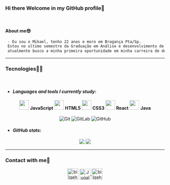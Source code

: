 ### Hi there Welcome in my GitHub profile👋
  </br>

#### About me😎

 ``` sh
  - Eu sou o Mikael, tenho 22 anos e moro em Bragança Pta/Sp.
  Estou no ultimo semestre da Graduação em Análise e desenvolvimento de Sistemas e
  atualmente busco a minha primeira oportunidade em minha carreira de desenvolvedor.
  ```

---

### Tecnologies🚀🚀
</br>

- #### <i>Languages and tools I currently study:</i>

<div align="center">
 
<img height="30" src="https://www.flaticon.com/svg/static/icons/svg/919/919828.svg"/> <strong> JavaScript </strong> 
<img height="30" src="https://www.flaticon.com/svg/static/icons/svg/888/888859.svg"/> <strong> HTML5 </strong> 
<img height="30" src="https://www.flaticon.com/svg/static/icons/svg/888/888847.svg"/> <strong> CSS3 </strong> 
<img height="30" src="https://www.flaticon.com/svg/static/icons/svg/919/919851.svg"/> <strong> React</strong>
<img height="30" src="https://www.flaticon.com/svg/static/icons/svg/226/226777.svg"/> <strong> Java </strong>
</br></br>
![Git](https://img.shields.io/badge/-Git-%23F05032?style=flat-square&logo=git&logoColor=%23ffffff)
![GitLab](https://img.shields.io/badge/-GitLab-FCA121?style=flat-square&logo=gitlab)
![GitHub](https://img.shields.io/badge/-GitHub-181717?style=flat-square&logo=github)

</div>

- #### <i>GitHub stats:</i>
<p align="center">
  <img src="https://github-readme-stats.vercel.app/api?username=MikaelOM&hide=stars&show_icons=true&theme=algolia&line_height=32">
  <img src="https://github-readme-stats.vercel.app/api/top-langs/?username=MikaelOM&count_private=true&theme=algolia">
</p>

---

### Contact with me📌
 
<div align="center">

[<img align="center" alt="bilgehangecici | LinkedIn" width="35px" src="https://i.pinimg.com/originals/de/b4/6f/deb46f02a59e3b3a2aa58fac16290d63.gif" link=https://https://www.linkedin.com/in/mikael-magalhães-207842173 />][linkedin]
<a href="mailto:mikael.omagalhaes@gmail.com">
  <img align="center" alt="Jugal Bhatt | Gmail" width="34px" src="https://github.com/TheDudeThatCode/TheDudeThatCode/blob/master/Assets/Gmail.svg" />
</a>
[<img align="center" alt="bilgehangecici | Instagram" width="35px" src="https://thumbs.gfycat.com/OrnateOrneryFoal-max-1mb.gif" />][instagram]
          
</div>
 
[linkedin]:https://www.linkedin.com/in/mikael-magalhães-207842173
[instagram]:https://www.instagram.com/mikael_henrique__/



<!--
**MikaelOM/MikaelOM** is a ✨ _special_ ✨ repository because its `README.md` (this file) appears on your GitHub profile.

Here are some ideas to get you started:

- 🔭 I’m currently working on ...
- 🌱 I’m currently learning ...
- 👯 I’m looking to collaborate on ...
- 🤔 I’m looking for help with ...
- 💬 Ask me about ...
- 📫 How to reach me: ...
- 😄 Pronouns: ...
- ⚡ Fun fact: ...
-->
